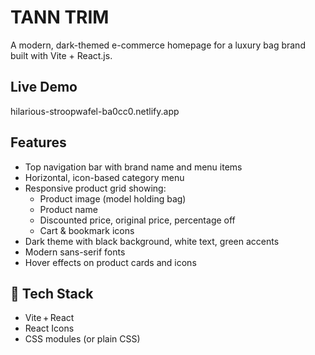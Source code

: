 # TANN TRIM 

A modern, dark-themed e-commerce homepage for a luxury bag brand built with Vite + React.js.

## Live Demo

hilarious-stroopwafel-ba0cc0.netlify.app

## Features

- Top navigation bar with brand name and menu items  
- Horizontal, icon-based category menu  
- Responsive product grid showing:
  - Product image (model holding bag)
  - Product name
  - Discounted price, original price, percentage off
  - Cart & bookmark icons
- Dark theme with black background, white text, green accents
- Modern sans-serif fonts
- Hover effects on product cards and icons

## 🎯 Tech Stack

- Vite + React
- React Icons
- CSS modules (or plain CSS)

